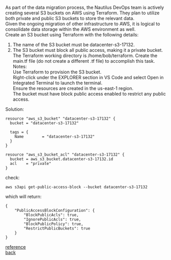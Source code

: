 As part of the data migration process, the Nautilus DevOps team is actively creating several S3 buckets on AWS using Terraform. They plan to utilize both private and public S3 buckets to store the relevant data.  
Given the ongoing migration of other infrastructure to AWS, it is logical to consolidate data storage within the AWS environment as well.  
Create an S3 bucket using Terraform with the following details:  
1) The name of the S3 bucket must be datacenter-s3-17132.  
2) The S3 bucket must block all public access, making it a private bucket.  
The Terraform working directory is /home/bob/terraform. Create the main.tf file (do not create a different .tf file) to accomplish this task.  
Notes:  
    Use Terraform to provision the S3 bucket.  
    Right-click under the EXPLORER section in VS Code and select Open in Integrated Terminal to launch the terminal.  
    Ensure the resources are created in the us-east-1 region.  
    The bucket must have block public access enabled to restrict any public access.

Solution:  
```
resource "aws_s3_bucket" "datacenter-s3-17132" {
  bucket = "datacenter-s3-17132"

  tags = {
    Name        = "datacenter-s3-17132"
  }
}

resource "aws_s3_bucket_acl" "datacenter-s3-17132" {
  bucket = aws_s3_bucket.datacenter-s3-17132.id
  acl    = "private"
}
```

check:  
```
aws s3api get-public-access-block --bucket datacenter-s3-17132
```
which will return:  
```
{
    "PublicAccessBlockConfiguration": {
        "BlockPublicAcls": true,
        "IgnorePublicAcls": true,
        "BlockPublicPolicy": true,
        "RestrictPublicBuckets": true
    }
}
```
[reference](https://registry.terraform.io/providers/hashicorp/aws/latest/docs/resources/s3_bucket_acl)   
[back](https://github.com/MederD/Kodekloud-Engineer-Tasks/tree/main)
